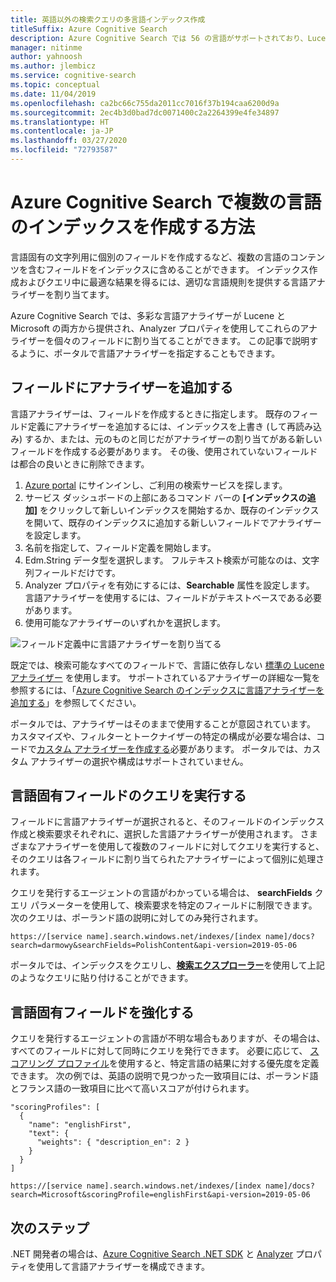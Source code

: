 ```yaml
---
title: 英語以外の検索クエリの多言語インデックス作成
titleSuffix: Azure Cognitive Search
description: Azure Cognitive Search では 56 の言語がサポートされており、Lucene の言語アナライザーや Microsoft の自然言語処理テクノロジが利用されています。
manager: nitinme
author: yahnoosh
ms.author: jlembicz
ms.service: cognitive-search
ms.topic: conceptual
ms.date: 11/04/2019
ms.openlocfilehash: ca2bc66c755da2011cc7016f37b194caa6200d9a
ms.sourcegitcommit: 2ec4b3d0bad7dc0071400c2a2264399e4fe34897
ms.translationtype: HT
ms.contentlocale: ja-JP
ms.lasthandoff: 03/27/2020
ms.locfileid: "72793587"
---
```

# <a name="how-to-create-an-index-for-multiple-languages-in-azure-cognitive-search"></a>Azure Cognitive Search で複数の言語のインデックスを作成する方法

言語固有の文字列用に個別のフィールドを作成するなど、複数の言語のコンテンツを含むフィールドをインデックスに含めることができます。 インデックス作成およびクエリ中に最適な結果を得るには、適切な言語規則を提供する言語アナライザーを割り当てます。 

Azure Cognitive Search では、多彩な言語アナライザーが Lucene と Microsoft の両方から提供され、Analyzer プロパティを使用してこれらのアナライザーを個々のフィールドに割り当てることができます。 この記事で説明するように、ポータルで言語アナライザーを指定することもできます。

## <a name="add-analyzers-to-fields"></a>フィールドにアナライザーを追加する

言語アナライザーは、フィールドを作成するときに指定します。 既存のフィールド定義にアナライザーを追加するには、インデックスを上書き (して再読み込み) するか、または、元のものと同じだがアナライザーの割り当てがある新しいフィールドを作成する必要があります。 その後、使用されていないフィールドは都合の良いときに削除できます。

1. [Azure portal](https://portal.azure.com) にサインインし、ご利用の検索サービスを探します。
1. サービス ダッシュボードの上部にあるコマンド バーの **[インデックスの追加]** をクリックして新しいインデックスを開始するか、既存のインデックスを開いて、既存のインデックスに追加する新しいフィールドでアナライザーを設定します。
1. 名前を指定して、フィールド定義を開始します。
1. Edm.String データ型を選択します。 フルテキスト検索が可能なのは、文字列フィールドだけです。
1. Analyzer プロパティを有効にするには、**Searchable** 属性を設定します。 言語アナライザーを使用するには、フィールドがテキストベースである必要があります。
1. 使用可能なアナライザーのいずれかを選択します。 

![フィールド定義中に言語アナライザーを割り当てる](media/search-language-support/select-analyzer.png "フィールド定義中に言語アナライザーを割り当てる")

既定では、検索可能なすべてのフィールドで、言語に依存しない [標準の Lucene アナライザー](https://lucene.apache.org/core/6_6_1/core/org/apache/lucene/analysis/standard/StandardAnalyzer.html) を使用します。 サポートされているアナライザーの詳細な一覧を参照するには、「[Azure Cognitive Search のインデックスに言語アナライザーを追加する](index-add-language-analyzers.md)」を参照してください。

ポータルでは、アナライザーはそのままで使用することが意図されています。 カスタマイズや、フィルターとトークナイザーの特定の構成が必要な場合は、コードで[カスタム アナライザーを作成する](index-add-custom-analyzers.md)必要があります。 ポータルでは、カスタム アナライザーの選択や構成はサポートされていません。

## <a name="query-language-specific-fields"></a>言語固有フィールドのクエリを実行する

フィールドに言語アナライザーが選択されると、そのフィールドのインデックス作成と検索要求それぞれに、選択した言語アナライザーが使用されます。 さまざまなアナライザーを使用して複数のフィールドに対してクエリを実行すると、そのクエリは各フィールドに割り当てられたアナライザーによって個別に処理されます。

クエリを発行するエージェントの言語がわかっている場合は、 **searchFields** クエリ パラメーターを使用して、検索要求を特定のフィールドに制限できます。 次のクエリは、ポーランド語の説明に対してのみ発行されます。

`https://[service name].search.windows.net/indexes/[index name]/docs?search=darmowy&searchFields=PolishContent&api-version=2019-05-06`

ポータルでは、インデックスをクエリし、[**検索エクスプローラー**](search-explorer.md)を使用して上記のようなクエリに貼り付けることができます。

## <a name="boost-language-specific-fields"></a>言語固有フィールドを強化する

クエリを発行するエージェントの言語が不明な場合もありますが、その場合は、すべてのフィールドに対して同時にクエリを発行できます。 必要に応じて、 [スコアリング プロファイル](index-add-scoring-profiles.md)を使用すると、特定言語の結果に対する優先度を定義できます。 次の例では、英語の説明で見つかった一致項目には、ポーランド語とフランス語の一致項目に比べて高いスコアが付けられます。

    "scoringProfiles": [
      {
        "name": "englishFirst",
        "text": {
          "weights": { "description_en": 2 }
        }
      }
    ]

`https://[service name].search.windows.net/indexes/[index name]/docs?search=Microsoft&scoringProfile=englishFirst&api-version=2019-05-06`

## <a name="next-steps"></a>次のステップ

.NET 開発者の場合は、[Azure Cognitive Search .NET SDK](https://www.nuget.org/packages/Microsoft.Azure.Search) と [Analyzer](https://docs.microsoft.com/dotnet/api/microsoft.azure.search.models.analyzer?view=azure-dotnet) プロパティを使用して言語アナライザーを構成できます。 